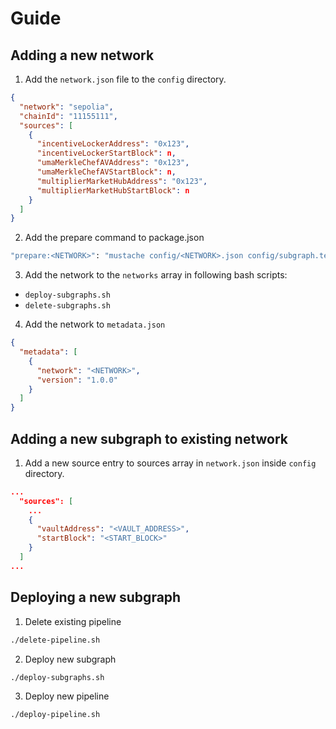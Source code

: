 # Guide

## Adding a new network

1. Add the `network.json` file to the `config` directory.

```json
{
  "network": "sepolia",
  "chainId": "11155111",
  "sources": [
    {
      "incentiveLockerAddress": "0x123",
      "incentiveLockerStartBlock": n,
      "umaMerkleChefAVAddress": "0x123",
      "umaMerkleChefAVStartBlock": n,
      "multiplierMarketHubAddress": "0x123",
      "multiplierMarketHubStartBlock": n
    }
  ]
}
```

2. Add the prepare command to package.json

```bash
"prepare:<NETWORK>": "mustache config/<NETWORK>.json config/subgraph.template.yaml > subgraph.yaml && mustache config/<NETWORK>.json config/constants.template.ts > src/utils/constants.ts"
```

3. Add the network to the `networks` array in following bash scripts:

- `deploy-subgraphs.sh`
- `delete-subgraphs.sh`

4. Add the network to `metadata.json`

```json
{
  "metadata": [
    {
      "network": "<NETWORK>",
      "version": "1.0.0"
    }
  ]
}
```

## Adding a new subgraph to existing network

1. Add a new source entry to sources array in `network.json` inside `config` directory.

```json
...
  "sources": [
    ...
    {
      "vaultAddress": "<VAULT_ADDRESS>",
      "startBlock": "<START_BLOCK>"
    }
  ]
...
```

## Deploying a new subgraph

1. Delete existing pipeline

```bash
./delete-pipeline.sh
```

2. Deploy new subgraph

```bash
./deploy-subgraphs.sh
```

3. Deploy new pipeline

```bash
./deploy-pipeline.sh
```

